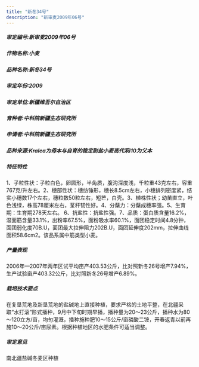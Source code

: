 ```yaml
---
title: "新冬34号"
description: "新审麦2009年06号"
---
```

##### 审定编号:新审麦2009年06号

##### 作物名称:小麦

##### 品种名称:新冬34号

##### 审定年份:2009

##### 审定单位:新疆维吾尔自治区

##### 育种者:中科院新疆生态研究所

##### 申请者:中科院新疆生态研究所

##### 品种来源:Kralea为母本与自育的稳定耐盐小麦高代系I10为父本

##### 特征特性
1、子粒性状：子粒白色，卵圆形，半角质，腹沟深度浅，千粒重43克左右，容重767克/升左右。2、穗部性状：穗纺锤形，穗长8.5cm左右，小穗排列密度紧，结实小穗数17个左右，穗粒数50粒左右，短芒，白壳。3、植株性状；幼苗直立，叶色浅绿，株高78厘米左右，茎秆韧性好。4、分蘖力：分蘖成穗率强。5、生育期：生育期278天左右。
6、抗盐性：抗盐性强。7、品质：蛋白质含量16.2%，湿面筋含量33.1%，出粉率67.5%，面粉吸水率60.1%，面团稳定时间4.8分钟，面团弱化度70B.U，面团最大拉伸阻力202B.U，面团延伸度202mm，拉伸曲线面积58.6cm2。该品系属中筋类型小麦。

##### 产量表现
2006年—2007年两年区试平均亩产403.53公斤，比对照新冬26号增产7.94%，生产试验亩产403.32公斤，比对照新冬26号增产6.89%。

##### 栽培技术要点
在复垦荒地及新垦荒地的盐碱地上直接种植，要求严格的土地平整，在北疆采取“水打滚”形式播种，9月中下旬时期早播，播种量为20～23公斤，播种水为80～120立方/亩，均匀灌溉，播种施种肥10～15公斤/亩磷酸二铵，开春返青以前再施10～20公斤/亩尿素。根据种植地区的水肥条件可适当调整。

##### 审定意见
南北疆盐碱冬麦区种植
